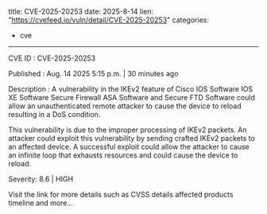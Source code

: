  
title: CVE-2025-20253
date: 2025-8-14
lien: "https://cvefeed.io/vuln/detail/CVE-2025-20253"
categories:
  - cve
---

CVE ID : CVE-2025-20253

Published :  Aug. 14
2025
5:15 p.m. | 30 minutes ago

Description : A vulnerability in the IKEv2 feature of Cisco IOS Software
IOS XE Software
Secure Firewall ASA Software
and Secure FTD Software could allow an unauthenticated
remote attacker to cause the device to reload
resulting in a DoS condition.

This vulnerability is due to the improper processing of IKEv2 packets. An attacker could exploit this vulnerability by sending crafted IKEv2 packets to an affected device. A successful exploit could allow the attacker to cause an infinite loop that exhausts resources and could cause the device to reload.

Severity: 8.6 | HIGH

Visit the link for more details
such as CVSS details
affected products
timeline
and more...
